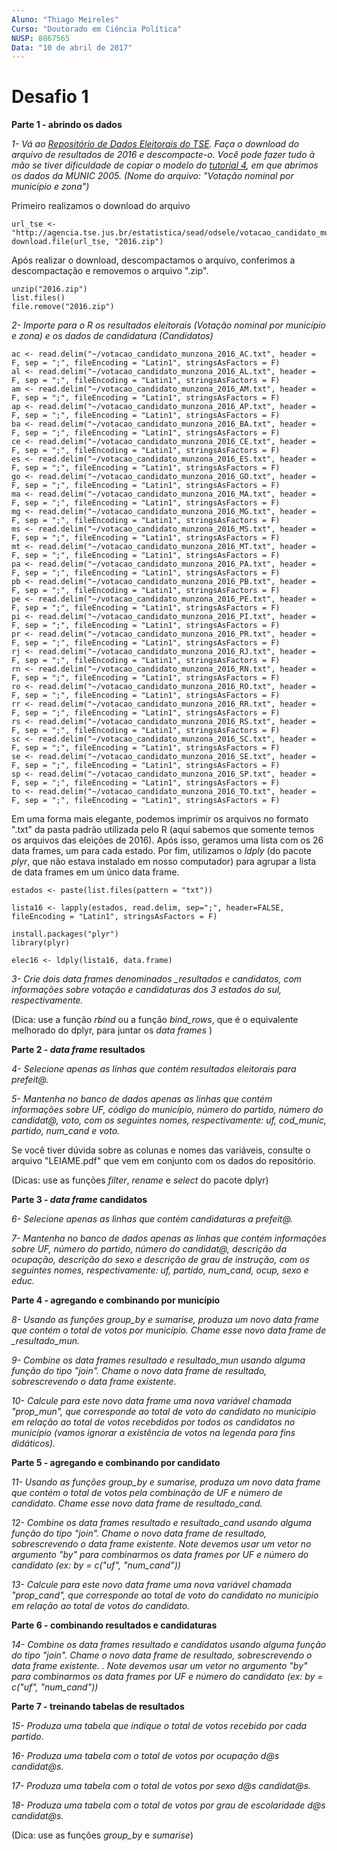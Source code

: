```yaml
---
Aluno: "Thiago Meireles"
Curso: "Doutorado em Ciência Política"
NUSP: 8867565
Data: "10 de abril de 2017"
---
```


# Desafio 1

**Parte 1 - abrindo os dados**

*1- Vá ao [Repositório de Dados Eleitorais do TSE](http://www.tse.jus.br/eleicoes/estatisticas/repositorio-de-dados-eleitorais). Faça o download do arquivo de resultados de 2016 e descompacte-o. Você pode fazer tudo à mão se tiver dificuldade de copiar o modelo do [tutorial 4](https://github.com/leobarone/FLS6397/blob/master/tutorials/tutorial4.Rmd), em que abrimos os dados da MUNIC 2005. (Nome do arquivo: "Votação nominal por município e zona")*

Primeiro realizamos o download do arquivo

```{r}
url_tse <- "http://agencia.tse.jus.br/estatistica/sead/odsele/votacao_candidato_munzona/votacao_candidato_munzona_2016.zip"
download.file(url_tse, "2016.zip")
```

Após realizar o download, descompactamos o arquivo, conferimos a descompactação e removemos o arquivo ".zip".

```{r}
unzip("2016.zip")
list.files()
file.remove("2016.zip")
```


*2- Importe para o R os resultados eleitorais (Votação nominal por município e zona) e os dados de candidatura (Candidatos)*

```{r}
ac <- read.delim("~/votacao_candidato_munzona_2016_AC.txt", header = F, sep = ";", fileEncoding = "Latin1", stringsAsFactors = F)
al <- read.delim("~/votacao_candidato_munzona_2016_AL.txt", header = F, sep = ";", fileEncoding = "Latin1", stringsAsFactors = F)
am <- read.delim("~/votacao_candidato_munzona_2016_AM.txt", header = F, sep = ";", fileEncoding = "Latin1", stringsAsFactors = F)
ap <- read.delim("~/votacao_candidato_munzona_2016_AP.txt", header = F, sep = ";", fileEncoding = "Latin1", stringsAsFactors = F)
ba <- read.delim("~/votacao_candidato_munzona_2016_BA.txt", header = F, sep = ";", fileEncoding = "Latin1", stringsAsFactors = F)
ce <- read.delim("~/votacao_candidato_munzona_2016_CE.txt", header = F, sep = ";", fileEncoding = "Latin1", stringsAsFactors = F)
es <- read.delim("~/votacao_candidato_munzona_2016_ES.txt", header = F, sep = ";", fileEncoding = "Latin1", stringsAsFactors = F)
go <- read.delim("~/votacao_candidato_munzona_2016_GO.txt", header = F, sep = ";", fileEncoding = "Latin1", stringsAsFactors = F)
ma <- read.delim("~/votacao_candidato_munzona_2016_MA.txt", header = F, sep = ";", fileEncoding = "Latin1", stringsAsFactors = F)
mg <- read.delim("~/votacao_candidato_munzona_2016_MG.txt", header = F, sep = ";", fileEncoding = "Latin1", stringsAsFactors = F)
ms <- read.delim("~/votacao_candidato_munzona_2016_MS.txt", header = F, sep = ";", fileEncoding = "Latin1", stringsAsFactors = F)
mt <- read.delim("~/votacao_candidato_munzona_2016_MT.txt", header = F, sep = ";", fileEncoding = "Latin1", stringsAsFactors = F)
pa <- read.delim("~/votacao_candidato_munzona_2016_PA.txt", header = F, sep = ";", fileEncoding = "Latin1", stringsAsFactors = F)
pb <- read.delim("~/votacao_candidato_munzona_2016_PB.txt", header = F, sep = ";", fileEncoding = "Latin1", stringsAsFactors = F)
pe <- read.delim("~/votacao_candidato_munzona_2016_PE.txt", header = F, sep = ";", fileEncoding = "Latin1", stringsAsFactors = F)
pi <- read.delim("~/votacao_candidato_munzona_2016_PI.txt", header = F, sep = ";", fileEncoding = "Latin1", stringsAsFactors = F)
pr <- read.delim("~/votacao_candidato_munzona_2016_PR.txt", header = F, sep = ";", fileEncoding = "Latin1", stringsAsFactors = F)
rj <- read.delim("~/votacao_candidato_munzona_2016_RJ.txt", header = F, sep = ";", fileEncoding = "Latin1", stringsAsFactors = F)
rn <- read.delim("~/votacao_candidato_munzona_2016_RN.txt", header = F, sep = ";", fileEncoding = "Latin1", stringsAsFactors = F)
ro <- read.delim("~/votacao_candidato_munzona_2016_RO.txt", header = F, sep = ";", fileEncoding = "Latin1", stringsAsFactors = F)
rr <- read.delim("~/votacao_candidato_munzona_2016_RR.txt", header = F, sep = ";", fileEncoding = "Latin1", stringsAsFactors = F)
rs <- read.delim("~/votacao_candidato_munzona_2016_RS.txt", header = F, sep = ";", fileEncoding = "Latin1", stringsAsFactors = F)
sc <- read.delim("~/votacao_candidato_munzona_2016_SC.txt", header = F, sep = ";", fileEncoding = "Latin1", stringsAsFactors = F)
se <- read.delim("~/votacao_candidato_munzona_2016_SE.txt", header = F, sep = ";", fileEncoding = "Latin1", stringsAsFactors = F)
sp <- read.delim("~/votacao_candidato_munzona_2016_SP.txt", header = F, sep = ";", fileEncoding = "Latin1", stringsAsFactors = F)
to <- read.delim("~/votacao_candidato_munzona_2016_TO.txt", header = F, sep = ";", fileEncoding = "Latin1", stringsAsFactors = F)
```

Em uma forma mais elegante, podemos imprimir os arquivos no formato ".txt" da pasta padrão utilizada pelo R (aqui sabemos que somente temos os arquivos das eleições de 2016). Após isso, geramos uma lista com os 26 data frames, um para cada estado. Por fim, utilizamos o *ldply* (do pacote *plyr*, que não estava instalado em nosso computador) para agrupar a lista de data frames em um único data frame.

```{r}
estados <- paste(list.files(pattern = "txt"))

lista16 <- lapply(estados, read.delim, sep=";", header=FALSE, fileEncoding = "Latin1", stringsAsFactors = F)

install.packages("plyr")
library(plyr)

elec16 <- ldply(lista16, data.frame)
```

*3- Crie dois _data frames_ denominados _resultados e _candidatos_, com informações sobre votação e candidaturas dos 3 estados do sul, respectivamente.*

(Dica: use a função _rbind_ ou a função _bind\_rows_, que é o equivalente melhorado do dplyr, para juntar os _data frames_ )

**Parte 2 - _data frame_ resultados**

*4- Selecione apenas as linhas que contém resultados eleitorais para prefeit@.*

*5- Mantenha no banco de dados apenas as linhas que contém informações sobre UF, código do município, número do partido, número do candidat@, voto, com os seguintes nomes, respectivamente: uf, cod_munic, partido, num_cand e voto.*

Se você tiver dúvida sobre as colunas e nomes das variáveis, consulte o arquivo "LEIAME.pdf" que vem em conjunto com os dados do repositório.

(Dicas: use as funções _filter_, _rename_ e _select_ do pacote dplyr)

**Parte 3 - _data frame_ candidatos**

*6- Selecione apenas as linhas que contém candidaturas a prefeit@.*

*7- Mantenha no banco de dados apenas as linhas que contém informações sobre UF, número do partido, número do candidat@, descrição da ocupação, descrição do sexo e descrição de grau de instrução, com os seguintes nomes, respectivamente: uf, partido, num_cand, ocup, sexo e educ.*

**Parte 4 - agregando e combinando por município**

*8- Usando as funções _group\_by_ e _sumarise_, produza um novo _data frame_ que contém o total de votos por município. Chame esse novo _data frame_ de _resultado\_mun.*

*9- Combine os _data frames_ resultado e resultado\_mun usando alguma função do tipo "_join_". Chame o novo _data frame_ de _resultado_, sobrescrevendo o _data frame_ existente.*

*10- Calcule para este novo _data frame_ uma nova variável chamada "prop_mun", que corresponde ao total de voto do candidato no município em relação ao total de votos recebdidos por todos os candidatos no município (vamos ignorar a existência de votos na legenda para fins didáticos).*

**Parte 5 - agregando e combinando por candidato**

*11- Usando as funções _group\_by_ e _sumarise_, produza um novo _data frame_ que contém o total de votos pela combinação de UF e número de candidato. Chame esse novo _data frame_ de _resultado\_cand_.*

*12- Combine os _data frames_ resultado e resultado\_cand usando alguma função do tipo "_join_". Chame o novo _data frame_ de _resultado_, sobrescrevendo o _data frame_ existente. Note devemos usar um vetor no argumento "by" para combinarmos os _data frames_ por UF e número do candidato (ex: by = c("uf", "num_cand"))*

*13- Calcule para este novo _data frame_ uma nova variável chamada "prop_cand", que corresponde ao total de voto do candidato no município em relação ao total de votos do candidato.*

**Parte 6 - combinando resultados e candidaturas**

*14- Combine os _data frames_ resultado e candidatos usando alguma função do tipo "_join_". Chame o novo _data frame_ de _resultado_, sobrescrevendo o _data frame_ existente. . Note devemos usar um vetor no argumento "by" para combinarmos os _data frames_ por UF e número do candidato (ex: by = c("uf", "num_cand"))*

**Parte 7 - treinando tabelas de resultados**

*15- Produza uma tabela que indique o total de votos recebido por cada partido.*

*16- Produza uma tabela com o total de votos por ocupação d@s candidat@s.*

*17- Produza uma tabela com o total de votos por sexo d@s candidat@s.*

*18- Produza uma tabela com o total de votos por grau de escolaridade d@s candidat@s.*

(Dica: use as funções _group\_by_ e _sumarise_)
